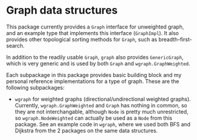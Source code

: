 # Graph data structures
This package currently provides a `Graph` interface for unweighted graph, and an example type that implements this interface (`GraphImpl`). It also provides other topological sorting methods for `Graph`, such as breadth-first-search.

In addition to the readily usable `Graph`, `graph` also provides `GenericGraph`, which is very generic and is used by both `Graph` and `wgraph.GraphWeighted`.

Each subpackage in this package provides basic building block and my personal reference implementations for a type of graph. These are the following subpackages:

- `wgraph` for weighted graphs (directional/undirectional weighted graphs). Currently, `wgraph.GraphWeighted` and `Graph` has nothing in common, so they are not interchangable, although `Node` is pretty much unrestricted, so `wgraph.NodeWeighted` can actually be used as a `Node` from this package. See an example code in `wgraph`, where we used both BFS and Dijkstra from the 2 packages on the same data structures.

